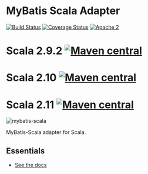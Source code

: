 MyBatis Scala Adapter
=====================

[![Build Status](https://travis-ci.org/mybatis/scala.svg?branch=master)](https://travis-ci.org/mybatis/scala)
[![Coverage Status](https://coveralls.io/repos/mybatis/scala/badge.svg?branch=master&service=github)](https://coveralls.io/github/mybatis/scala?branch=master)
[![Apache 2](http://img.shields.io/badge/license-Apache%202-red.svg)](http://www.apache.org/licenses/LICENSE-2.0)

Scala 2.9.2 [![Maven central](https://maven-badges.herokuapp.com/maven-central/org.mybatis.scala/mybatis-scala-core_2.9.2/badge.svg)](https://maven-badges.herokuapp.com/maven-central/org.mybatis.scala/mybatis-scala-core_2.9.2)
===========

Scala 2.10 [![Maven central](https://maven-badges.herokuapp.com/maven-central/org.mybatis.scala/mybatis-scala-core_2.10/badge.svg)](https://maven-badges.herokuapp.com/maven-central/org.mybatis.scala/mybatis-scala-core_2.10)
==========

Scala 2.11 [![Maven central](https://maven-badges.herokuapp.com/maven-central/org.mybatis.scala/mybatis-scala-core_2.11/badge.svg)](https://maven-badges.herokuapp.com/maven-central/org.mybatis.scala/mybatis-scala-core_2.11)
==========

![mybatis-scala](http://mybatis.github.io/images/mybatis-logo.png)

MyBatis-Scala adapter for Scala.

Essentials
----------

* [See the docs](http://mybatis.github.io/scala/)
